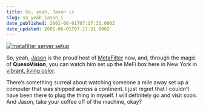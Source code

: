 ```yaml
---
title: So, yeah, Jason is
slug: so_yeah_jason_i
date_published: 2001-06-01T07:17:31.000Z
date_updated: 2001-06-01T07:17:31.000Z
---
```


[![metafilter server setup](__GHOST_URL__/anil/images/quesofilter.jpg)](__GHOST_URL__/anil/stuff/quesovision.gif)

So, yeah, [Jason](http://q.queso.com/2001/05/31) is the proud host of [MetaFilter](http://www.metafilter.com) now, and, through the magic of **QuesoVision**, you can watch him set up the MeFi box here in New York in [vibrant, living color](__GHOST_URL__/anil/stuff/quesovision.gif).

There’s something surreal about watching someone a mile away set up a computer that was shipped across a continent. I just regret that I couldn’t have been there to plug the thing in myself. I will definitely go and visit soon. And Jason, take your coffee off of the machine, okay?
